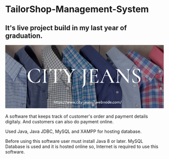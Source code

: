 # TailorShop-Management-System
## It's live project build in my last year of graduation.
![alt text](https://github.com/JameelShaikh32/TailorShop-Management-System/blob/main/src/Home/images/splashscreen.png)

A software that keeps track of customer's order and payment details digitaly. And customers can also do payment online.

Used Java, Java JDBC, MySQL and XAMPP for hosting database.

Before using this software user must install Java 8 or later. MySQL Database is used and it is hosted online so, Internet is required to use this software.
